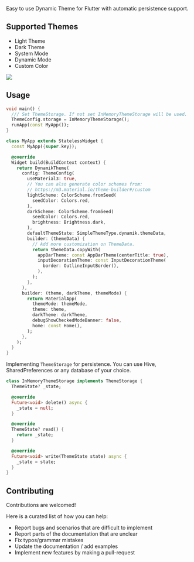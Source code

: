 <!--
This README describes the package. If you publish this package to pub.dev,
this README's contents appear on the landing page for your package.

For information about how to write a good package README, see the guide for
[writing package pages](https://dart.dev/guides/libraries/writing-package-pages).

For general information about developing packages, see the Dart guide for
[creating packages](https://dart.dev/guides/libraries/create-library-packages)
and the Flutter guide for
[developing packages and plugins](https://flutter.dev/developing-packages).
-->

Easy to use Dynamic Theme for Flutter with automatic persistence support.

## Supported Themes

- Light Theme
- Dark Theme
- System Mode
- Dynamic Mode
- Custom Color

![](https://media0.giphy.com/media/v1.Y2lkPTc5MGI3NjExMzZjZTUzMmU2MzhiNzg3NmIzYzQ5OTE0MWFjYzdkY2MyMzc5NzUzOCZjdD1n/nBoQ3rfwkGv7XOSGjL/giphy.gif)
## Usage

```dart
void main() {
  /// Set ThemeStorage. If not set InMemoryThemeStorage will be used.
  ThemeConfig.storage = InMemoryThemeStorage();
  runApp(const MyApp());
}
```

```dart
class MyApp extends StatelessWidget {
  const MyApp({super.key});

  @override
  Widget build(BuildContext context) {
    return DynamikTheme(
      config: ThemeConfig(
        useMaterial3: true,
        // You can also generate color schemes from:
        // https://m3.material.io/theme-builder#/custom
        lightScheme: ColorScheme.fromSeed(
          seedColor: Colors.red,
        ),
        darkScheme: ColorScheme.fromSeed(
          seedColor: Colors.red,
          brightness: Brightness.dark,
        ),
        defaultThemeState: SimpleThemeType.dynamik.themeData,
        builder: (themeData) {
          // Add more customization on ThemeData.
          return themeData.copyWith(
            appBarTheme: const AppBarTheme(centerTitle: true),
            inputDecorationTheme: const InputDecorationTheme(
              border: OutlineInputBorder(),
            ),
          );
        },
      ),
      builder: (theme, darkTheme, themeMode) {
        return MaterialApp(
          themeMode: themeMode,
          theme: theme,
          darkTheme: darkTheme,
          debugShowCheckedModeBanner: false,
          home: const Home(),
        );
      },
    );
  }
}
```
Implementing `ThemeStorage` for persistence. You can use Hive, SharedPreferences or any database of your choice.
```dart
class InMemoryThemeStorage implements ThemeStorage {
  ThemeState? _state;

  @override
  Future<void> delete() async {
    _state = null;
  }

  @override
  ThemeState? read() {
    return _state;
  }

  @override
  Future<void> write(ThemeState state) async {
    _state = state;
  }
}
```

## Contributing

Contributions are welcomed!

Here is a curated list of how you can help:
- Report bugs and scenarios that are difficult to implement
- Report parts of the documentation that are unclear
- Fix typos/grammar mistakes
- Update the documentation / add examples
- Implement new features by making a pull-request

